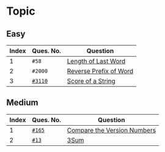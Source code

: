 # Topic

## Easy

| Index | Ques. No.                                                  | Question                                                |
|-------|------------------------------------------------------------|---------------------------------------------------------|
| 1     | `#58`                                                      | [Length of Last Word](Easy/LengthOfLastWord.java)       |
| 2     | `#2000`                                                    | [Reverse Prefix of Word](Easy/ReversePrefixofWord.java) |
| 3     | [`#3110`](https://leetcode.com/problems/score-of-a-string) | [Score of a String](Easy/ScoreOfString.java)            |

## Medium

| Index | Ques. No.                                                        | Question                                                         |
|-------|------------------------------------------------------------------|------------------------------------------------------------------|
| 1     | [`#165`](https://leetcode.com/problems/compare-version-numbers/) | [Compare the Version Numbers](Medium/CompareVersionNumbers.java) |
| 2     | [`#13`](https://leetcode.com/problems/3sum/)                     | [3Sum](Medium/ThreeSum.java)                                     |
